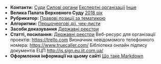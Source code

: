 <!-- TITLE: Головна сторінка -->
<!-- SUBTITLE: Зміст та посилання на інші сторінки -->

- **Контакти:** 
[Суди](https://wicase.herokuapp.com/contacts-courts) [Силові органи](https://wicase.herokuapp.com/contacts-ps) [Експертні організації](https://wicase.herokuapp.com/contacts-experts) [Інше](https://wicase.herokuapp.com/contacts-other)
- **Велика Палата Верховного Суду** [2018 рік](https://wicase.herokuapp.com/VPVS18)
- **Рубрикатор:** [Правові позиції за тематикою](https://wicase.herokuapp.com/tags)
- **Алгоритми:** [Першочергові дії, чек-листи](https://wicase.herokuapp.com/algoritm)
- **Засоби доказування** [Державні реєстри](https://wicase.herokuapp.com/reyestr)
- **Статті, посилання:** [Державні реєстри](https://wicase.herokuapp.com/reyestr)
Веб-ресурс для організації проектів: https://trello.com
Визначник невідомомого телефонного номера: https://www.truecaller.com/
Бібліотека онлайн підпису документів ЕЦП http://js.sign.eu.iit.com.ua/
- **Оформлення інформації на цьому сайті** [Що таке Markdown](https://guides.hexlet.io/markdown)